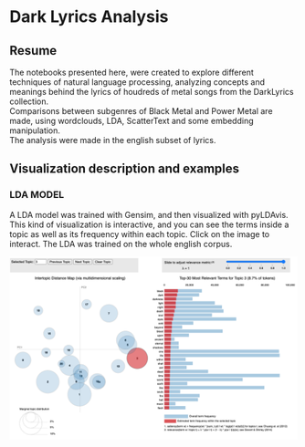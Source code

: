 # Dark Lyrics Analysis

## Resume

The notebooks presented here, were created to explore different techniques of natural language processing, analyzing concepts and meanings behind the lyrics of houdreds of metal songs from the DarkLyrics collection.
<br>
Comparisons between subgenres of Black Metal and Power Metal are made, using wordclouds, LDA, ScatterText and some embedding manipulation.  
The analysis were made in the english subset of lyrics. 

## Visualization description and examples 

### LDA MODEL

A LDA model was trained with Gensim, and then visualized with pyLDAvis. This kind of visualization is interactive, and you can see the terms inside a topic as well as its frequency within each topic. Click on the image to interact. The LDA was trained on the whole english corpus. 

[![Conventions-Visualization.html](https://github.com/seba54322/dark_lyrics_analysis/blob/master/images/lda_viz.png)](https://github.com/seba54322/dark_lyrics_analysis/lda_viz/new_lda_total_english.html)
